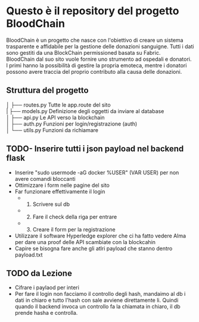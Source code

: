 # Questo è il repository del progetto BloodChain
BloodChain è un progetto che nasce con l'obiettivo di creare un sistema trasparente e affidabile per la gestione delle donazioni sanguigne. Tutti i dati sono gestiti da una BlockChain permissioned basata su Fabric. \
BloodChain dal suo sito vuole fornire uno strumento ad ospedali e donatori. I primi hanno la possibilità di gestire la propria emoteca, mentre i donatori possono avere traccia del proprio contributo alla causa delle donazioni.

## Struttura del progetto
│   ├── routes.py          Tutte le app.route del sito \
|   ├── models.py          Definizione degli oggetti da inviare al database \
│   ├── api.py             Le API verso la blockchain \
│   ├── auth.py            Funzioni per login/registrazione  (auth)\
│   └── utils.py           Funzioni da richiamare

## TODO- Inserire tutti i json payload nel backend flask
- Inserire "sudo usermode -aG docker %USER" (VAR USER) per non avere comandi bloccanti
- Ottimizzare i form  nelle pagine del sito
- Far funzionare effettivamente il login
    -  1. Scrivere sul db
    -  2. Fare il check della riga per entrare
    -  3. Creare il form per la registrazione
- Utilizzare il software Hyperledge explorer che ci ha fatto vedere Alma per dare una proof delle API scambiate con la blockcahin
- Capire se bisogna fare anche gli atlri payload che stanno dentro payload.txt


## TODO da Lezione
- Cifrare i paylaod per interi
- Per fare il login non facciamo il controllo degli hash, mandaimo al db i dati in chiaro e tutto l'hash con sale avviene direttamente li. Quindi quando il backend invoca un controllo fa la chiamata in chiaro, il db prende hasha e controlla.
